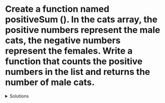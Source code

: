 # Create a function named positiveSum (). In the cats array, the positive numbers represent the male cats, the negative numbers represent the females. Write a function that counts the positive numbers in the list and returns the number of male cats.

<details>
  <summary>Solutions</summary>
  
  <summary>Regular For Loop</summary>
```js

let catArr = [1,2,3,4,5,6,7,8,9,10,11,12,-1,-2,-3,-4,-5,-6,-7,-8]
function positiveSum(arr){
let sum = 0
    for (let i=0; i< arr.length; i++){ 
        if(arr[i]>0){ 
            sum +=1 
        }
    }
    return sum
}
console.log(positiveSum(catArr))
```
  <summary>Solution: forEach method</summary>

```js
let catArr = [1,2,3,4,5,6,7,8,9,10,11,12,-1,-2,-3,-4,-5,-6,-7,-8]
function positiveSump(arr){
    let sum = 0
    arr.forEach(num => {
        if(num > 0){
            sum +=1
        }
    })
    return sum
}
console.log(positiveSum(catArr))
```
  <summary>Solution: map method</summary>

```js
let catArr = [1,2,3,4,5,6,7,8,9,10,11,12,-1,-2,-3,-4,-5,-6,-7,-8]
function positiveSum(arr){
    let sum = 0
    arr.map(num => {
        if(num > 0){
            sum +=1
        }
    })
    return sum
}
console.log(positiveSum(catArr))
```
  <summary>Solution: For of Loop</summary>

```js
let catArr = [1,2,3,4,5,6,7,8,9,10,11,12,-1,-2,-3,-4,-5,-6,-7,-8]
function positiveSum(arr){
    let sum = 0
    for (num of arr){ 
        if(num >0){ 
            sum +=1 
        }
    }
    return sum
}
console.log(positiveSum(catArr))
```
</details>